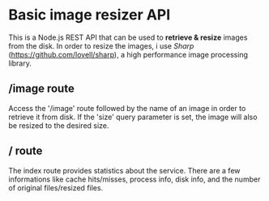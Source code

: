# Basic image resizer API

This is a Node.js REST API that can be used to **retrieve & resize** images from the disk. In order to resize the images, i use *Sharp* (https://github.com/lovell/sharp), a high performance image processing library.

## /image route
Access the '/image' route followed by the name of an image in order to retrieve it from disk. If the 'size' query parameter is set, the image will also be resized to the desired size.


## / route

The index route provides statistics about the service. There are a few informations like cache hits/misses, process info, disk info, and the number of original files/resized files.

